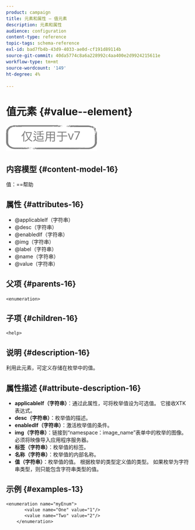```yaml
---
product: campaign
title: 元素和属性 — 值元素
description: 元素和属性
audience: configuration
content-type: reference
topic-tags: schema-reference
exl-id: bad7fb4b-43d9-4033-ae0d-cf191d89114b
source-git-commit: 40da5774c8a6a228992c4aa400e2d9924215611e
workflow-type: tm+mt
source-wordcount: '149'
ht-degree: 4%

---
```


# 值元素 {#value--element}

![](../../../assets/v7-only.svg)

## 内容模型 {#content-model-16}

值：==帮助

## 属性 {#attributes-16}

* @applicableIf（字符串）
* @desc（字符串）
* @enabledIf（字符串）
* @img（字符串）
* @label（字符串）
* @name（字符串）
* @value（字符串）

## 父项 {#parents-16}

`<enumeration>`

## 子项 {#children-16}

`<help>`

## 说明 {#description-16}

利用此元素，可定义存储在枚举中的值。

## 属性描述 {#attribute-description-16}

* **applicableIf（字符串）**：通过此属性，可将枚举值设为可选值。 它接收XTK表达式。
* **desc（字符串）**：枚举值的描述。
* **enabledIf（字符串）**：激活枚举值的条件。
* **img（字符串）**：链接到“namespace：image_name”表单中的枚举的图像。 必须将映像导入应用程序服务器。
* **标签（字符串）**：枚举值的标签。
* **名称（字符串）**：枚举值的内部名称。
* **值（字符串）**：枚举值的值。 根据枚举的类型定义值的类型。 如果枚举为字符串类型，则只能包含字符串类型的值。

## 示例 {#examples-13}

```
<enumeration name="myEnum">
       <value name="One" value="1"/>
       <value name="Two" value="2"/>
    </enumeration>
```

